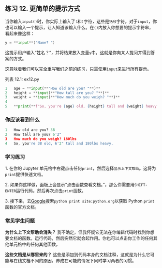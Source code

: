 ## 练习 12. 更简单的提示方式

当你输入`input()`时，你实际上输入了`(`和`)`字符，这些是`括号`字符。对于`input`，你也可以输入一个提示，让人知道该输入什么。在`()`内放入你想要的提示字符串，看起来像这样：

```py
y = **input**("Name? ")
```

这提示用户输入“姓名？”，并将结果放入变量`y`中。这就是你向某人提问并得到答案的方式。

这意味着我们可以完全重写我们之前的练习，只需使用`input`来进行所有提示。

列表 12.1: ex12.py

```py
1   age = **input(**"How old are you? "**)**
2   height = **input(**"How tall are you? "**)**
3   weight = **input(**"How much do you weigh? "**)**
4
5   **print(**f"So, you're {age} old, {height} tall and {weight} heavy."**)**
```

### 你应该看到什么

```py
1   How old are you? 38
2   How tall are you? 6'2"
3   How much do you weigh? 180lbs
4   So, you're 38 old, 6'2" tall and 180lbs heavy.
```

### 学习练习

1\. 在你的 Jupyter 单元格中右键点击任何`print`，然后选择`显示上下文帮助`。这将为`print`提供快速文档。

2\. 如果你这样做，面板上会显示“点击函数查看文档。”，那么你需要用`SHIFT-ENTER`运行代码，然后再次点击`print`函数。

3\. 接下来，去[Google](https://google.com)搜索`python print site:python.org`以获取 Python `print`函数的官方文档。

### 常见学生问题

**为什么上下文帮助会消失？** 我不确定，但我怀疑它无法在你编辑代码时找到你想要文档的函数。运行代码，然后突然它就会起作用。你也可以点击你工作的任何其他单元格中的任何其他函数。

**这些文档是从哪里来的？** 这些是添加到代码本身的文档注释，这就是为什么它可能与在线文档不同的原因。养成在可能的情况下同时学习两者的习惯。
